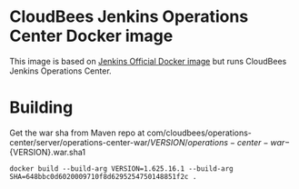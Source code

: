 # CloudBees Jenkins Operations Center Docker image

This image is based on [Jenkins Official Docker image](https://registry.hub.docker.com/_/jenkins/) but runs CloudBees Jenkins Operations Center.

# Building

Get the war sha from Maven repo at com/cloudbees/operations-center/server/operations-center-war/${VERSION}/operations-center-war-${VERSION}.war.sha1

    docker build --build-arg VERSION=1.625.16.1 --build-arg SHA=648bbc0d6020009710f8d6295254750148851f2c .
